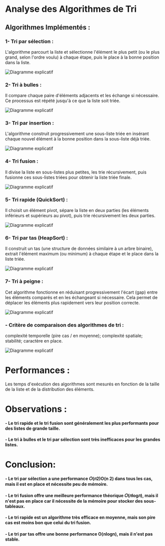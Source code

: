 # Analyse des Algorithmes de Tri

## Algorithmes Implémentés :

### 1- Tri par sélection :
L'algorithme parcourt la liste et sélectionne l'élément le plus petit (ou le plus grand, selon l'ordre voulu) à chaque étape, puis le place à la bonne position dans la liste.

![Diagramme explicatif](imageAlgo/selection.png)

### 2- Tri à bulles :
Il compare chaque paire d'éléments adjacents et les échange si nécessaire. Ce processus est répété jusqu'à ce que la liste soit triée.

![Diagramme explicatif](imageAlgo/bulles.png)

### 3- Tri par insertion :
L'algorithme construit progressivement une sous-liste triée en insérant chaque nouvel élément à la bonne position dans la sous-liste déjà triée.

![Diagramme explicatif](imageAlgo/insertion.png)

### 4- Tri fusion :
Il divise la liste en sous-listes plus petites, les trie récursivement, puis fusionne ces sous-listes triées pour obtenir la liste triée finale.

![Diagramme explicatif](imageAlgo/fusion.png)

### 5- Tri rapide (QuickSort) :
Il choisit un élément pivot, sépare la liste en deux parties (les éléments inférieurs et supérieurs au pivot), puis trie récursivement les deux parties.

![Diagramme explicatif](imageAlgo/rapide.png)

### 6- Tri par tas (HeapSort) :
Il construit un tas (une structure de données similaire à un arbre binaire), extrait l'élément maximum (ou minimum) à chaque étape et le place dans la liste triée.

![Diagramme explicatif](imageAlgo/tas.png)

### 7- Tri à peigne : 
Cet algorithme fonctionne en réduisant progressivement l'écart (gap) entre les éléments comparés et en les échangeant si nécessaire. Cela permet de déplacer les éléments plus rapidement vers leur position correcte.

![Diagramme explicatif](imageAlgo/peigne.png) 

### - Critère de comparaison des algorithmes de tri : 
complexité temporelle (pire cas / en moyenne); complexité spatiale; stabilité; caractère en place.

![Diagramme explicatif](imageAlgo/tableauComparaison.png)

# Performances :
Les temps d'exécution des algorithmes sont mesurés en fonction de la taille de la liste et de la distribution des éléments.

# Observations :
#### - Le tri rapide et le tri fusion sont généralement les plus performants pour des listes de grande taille.
#### - Le tri à bulles et le tri par sélection sont très inefficaces pour les grandes listes.

# Conclusion:
#### - Le tri par sélection a une performance 𝑂(𝑛2)O(n 2) dans tous les cas, mais il est en place et nécessite peu de mémoire.
#### - Le tri fusion offre une meilleure performance théorique 𝑂(𝑛log𝑛), mais il n'est pas en place car il nécessite de la mémoire pour stocker des sous-tableaux.
#### - Le tri rapide est un algorithme très efficace en moyenne, mais son pire cas est moins bon que celui du tri fusion.
#### - Le tri par tas offre une bonne performance O(nlogn), mais il n'est pas stable.